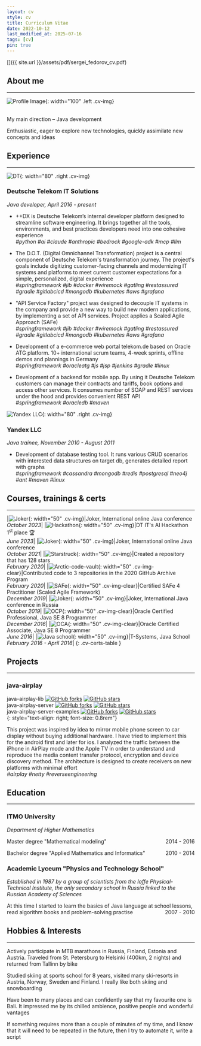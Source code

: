```yaml
---
layout: cv
style: cv
title: Curriculum Vitae
date: 2022-10-12
last_modified_at: 2025-07-16
tags: [cv]
pin: true
---
```


[<i class="fa-solid fa-file-pdf"></i>]({{ site.url }}/assets/pdf/sergei_fedorov_cv.pdf)

<!---
<div class="cv-header">
  <div class="row">
    <div class="column">
      <h2>Sergei Fedorov</h2>
      <p>Senior Java Developer</p>
    </div>
    <div class="column cv-contacts">
      <p><i class="far fa-envelope" title="Email"></i> <a href="mailto:{{ site.social.email }}"
                                                           target="_blank">{{ site.social.email | escape }}</a></p>
      <p><i class="fab fa-telegram" title="Telegram"></i> <a href="https://t.me/srzhka"
              target="_blank">t.me/srzhka</a></p>
      <p><i class="fas fa-map-marker-alt" title="Location"></i> Greece, Thessaloniki</p>
    </div>
  </div>
</div>
-->

## About me
---

![Profile Image](/assets/img/profile.jpg){: width="100" .left .cv-img}

<br>
My main direction – Java development

Enthusiastic, eager to explore new technologies, quickly assimilate new concepts and ideas

## Experience
---

![DT](/assets/img/posts/2022-10-12/dt-logo.png){: width="80" .right .cv-img}
### Deutsche Telekom IT Solutions
_Java developer, April 2016 - present_

- ++DX is Deutsche Telekom’s internal developer platform designed to streamline software engineering. 
  It brings together all the tools, environments, and best practices developers need into one cohesive experience \
  *#python* *#ai* *#claude* *#anthropic* *#bedrock* *#google-adk* *#mcp* *#llm*

- The D.O.T. (Digital Omnichannel Transformation) project is a central component of Deutsche Telekom's 
  transformation journey. The project's goals include digitizing customer-facing channels and modernizing
  IT systems and platforms to meet current customer expectations for a simple, personalized, digital experience \
  *#springframework* *#jib* *#docker* *#wiremock* *#gatling* *#restassured* *#gradle* *#gitlabcicd* *#mongodb*
  *#kubernetes* *#aws* *#grafana*

- "API Service Factory" project was designed to decouple IT systems in the company and provide a new way to
  build new modern applications, by implementing a set of API services.
  Project applies a Scaled Agile Approach (SAFe) \
  *#springframework* *#jib* *#docker* *#wiremock* *#gatling* *#restassured* *#gradle* *#gitlabcicd* *#mongodb*
  *#kubernetes* *#aws* *#grafana*

- Development of a e-commerce web portal telekom.de based on Oracle ATG platform. 10+ international scrum teams,
  4-week sprints, offline demos and plannings in Germany \
  *#springframework* *#oracleatg* *#js* *#jsp* *#jenkins* *#gradle* *#linux*

- Development of a backend for mobile app. By using it Deutsche Telekom customers can manage their contracts and
  tariffs, book options and access other services.
  It consumes number of SOAP and REST services under the hood and provides convenient REST API \
  *#springframework* *#oracledb* *#maven*

![Yandex LLC](/assets/img/posts/2022-10-12/yandex-logo.jpg){: width="80" .right .cv-img}
### Yandex LLC
_Java trainee, November 2010 - August 2011_

- Development of database testing tool. It runs various CRUD scenarios with interested data structures on target db,
  generates detailed report with graphs \
  *#springframework* *#cassandra* *#mongodb* *#redis* *#postgresql* *#neo4j* *#ant* *#maven* *#linux*

## Courses, trainings & certs
---

|![Joker](/assets/img/posts/2022-10-12/joker_logo.jpg){: width="50" .cv-img}|Joker, International online Java conference <br> _October 2023_|
|![Hackathon](/assets/img/posts/2022-10-12/ai-hackathon.png){: width="50" .cv-img}|DT IT's AI Hackathon 1<sup>st</sup> place 🏆 <br> _June 2023_|
|![Joker](/assets/img/posts/2022-10-12/joker_logo.jpg){: width="50" .cv-img}|Joker, International online Java conference <br> _October 2021_|
|![Starstruck](/assets/img/posts/2022-10-12/starstruck-bronze.png){: width="50" .cv-img}|Created a repository that has 128 stars <br> _February 2020_|
|![Arctic-code-vault](/assets/img/posts/2022-10-12/arctic-code-vault.png){: width="50" .cv-img-clear}|Contributed code to 3 repositories in the 2020 GitHub Archive Program <br> _February 2020_|
|![SAFe](/assets/img/posts/2022-10-12/safe_logo.png){: width="50" .cv-img-clear}|Certified SAFe 4 Practitioner (Scaled Agile Framework) <br> _December 2019_|
|![Joker](/assets/img/posts/2022-10-12/joker_logo.jpg){: width="50" .cv-img}|Joker, International Java conference in Russia <br> _October 2019_|
|![OCP](/assets/img/posts/2022-10-12/ocp_logo.png){: width="50" .cv-img-clear}|Oracle Certified Professional, Java SE 8 Programmer <br> _December 2016_|
|![OCA](/assets/img/posts/2022-10-12/oca_logo.png){: width="50" .cv-img-clear}|Oracle Certified Associate, Java SE 8 Programmer <br> _June 2016_|
|![Java school](/assets/img/posts/2022-10-12/java_school_logo.jpg){: width="50" .cv-img}|T-Systems, Java School <br> _February 2016 - April 2016_|
{: .cv-certs-table }

## Projects
---

### java-airplay

java-airplay-lib [![GitHub forks](https://img.shields.io/github/forks/serezhka/java-airplay-lib?style=social&label=Fork&maxAge=2592000)](https://GitHub.com/serezhka/java-airplay-lib/network/)
[![GitHub stars](https://img.shields.io/github/stars/serezhka/java-airplay-lib?style=social&label=Star&maxAge=2592000)](https://GitHub.com/serezhka/java-airplay-lib/stargazers/) <br>
java-airplay-server [![GitHub forks](https://img.shields.io/github/forks/serezhka/java-airplay-server?style=social&label=Fork&maxAge=2592000)](https://GitHub.com/serezhka/java-airplay-server/network/)
[![GitHub stars](https://img.shields.io/github/stars/serezhka/java-airplay-server?style=social&label=Star&maxAge=2592000)](https://GitHub.com/serezhka/java-airplay-server/stargazers/) <br>
java-airplay-server-examples [![GitHub forks](https://img.shields.io/github/forks/serezhka/java-airplay-server-examples?style=social&label=Fork&maxAge=2592000)](https://GitHub.com/serezhka/java-airplay-server-examples/network/)
[![GitHub stars](https://img.shields.io/github/stars/serezhka/java-airplay-server-examples?style=social&label=Star&maxAge=2592000)](https://GitHub.com/serezhka/java-airplay-server-examples/stargazers/) <br>
{:  style="text-align: right; font-size: 0.8rem"}

This project was inspired by idea to mirror mobile phone screen to car display without buying additional hardware.
I have tried to implement this for the android first and later for ios. I analyzed the traffic between the iPhone
in AirPlay mode and the Apple TV in order to understand and reproduce the media content transfer protocol,
encryption and device discovery method. The architecture is designed to create receivers on new platforms with minimal effort \
*#airplay* *#netty* *#reverseengineering*

## Education
---

### ITMO University
_Department of Higher Mathematics_
<p style="text-align:left;">
    Master degree "Mathematical modeling"
    <span style="float:right;">
        2014 - 2016
    </span>
</p>
<p style="text-align:left;">
    Bachelor degree "Applied Mathematics and Informatics"
    <span style="float:right;">
        2010 - 2014
    </span>
</p>

### Academic Lyceum "Physics and Technology School"
_Established in 1987 by a group of scientists from the Ioffe Physical-Technical Institute, the only secondary school in Russia linked to the Russian Academy of Sciences_

<p style="text-align:left;">
    At this time I started to learn the basics of Java language at school lessons, read algorithm books and problem-solving practise
    <span style="float:right;">
        2007 - 2010
    </span>
</p>

## Hobbies & Interests
---

<i class="fas fa-person-biking"></i> Actively participate in MTB marathons in Russia, Finland, Estonia and Austria. Traveled from St. Petersburg to Helsinki (400km, 2 nights) and returned from Tallinn by bike

<i class="fas fa-person-snowboarding"></i> Studied skiing at sports school for 8 years, visited many ski-resorts in Austria, Norway, Sweden and Finland. I really like both skiing and snowboarding

<i class="fas fa-plane-departure"></i> Have been to many places and can confidently say that my favourite one is Bali. It impressed me by its chilled ambience, positive people and wonderful vantages

<i class="fab fa-raspberry-pi"></i> If something requires more than a couple of minutes of my time, and I know that it will need to be repeated in the future, then I try to automate it, write a script



